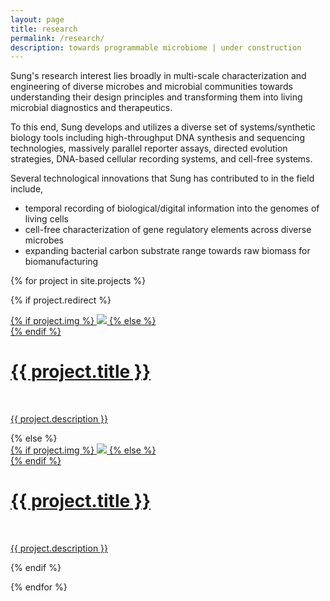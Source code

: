 ```yaml
---
layout: page
title: research
permalink: /research/
description: towards programmable microbiome | under construction
---
```


Sung's research interest lies broadly in multi-scale characterization and engineering of diverse microbes and microbial communities towards understanding their design principles and transforming them into living microbial diagnostics and therapeutics.

To this end, Sung develops and utilizes a diverse set of systems/synthetic biology tools including high-throughput DNA synthesis and sequencing technologies, massively parallel reporter assays, directed evolution strategies, DNA-based cellular recording systems, and cell-free systems.

Several technological innovations that Sung has contributed to in the field include,
* temporal recording of biological/digital information into the genomes of living cells
* cell-free characterization of gene regulatory elements across diverse microbes
* expanding bacterial carbon substrate range towards raw biomass for biomanufacturing

{% for project in site.projects %}

{% if project.redirect %}
<div class="project">
    <div class="thumbnail">
        <a href="{{ project.redirect }}" target="_blank">
        {% if project.img %}
        <img class="thumbnail" src="{{ project.img | prepend: site.baseurl | prepend: site.url }}"/>
        {% else %}
        <div class="thumbnail blankbox"></div>
        {% endif %}    
        <span>
            <h1>{{ project.title }}</h1>
            <br/>
            <p>{{ project.description }}</p>
        </span>
        </a>
    </div>
</div>
{% else %}

<div class="project ">
    <div class="thumbnail">
        <a href="{{ project.url | prepend: site.baseurl | prepend: site.url }}">
        {% if project.img %}
        <img class="thumbnail" src="{{ project.img | prepend: site.baseurl | prepend: site.url }}"/>
        {% else %}
        <div class="thumbnail blankbox"></div>
        {% endif %}    
        <span>
            <h1>{{ project.title }}</h1>
            <br/>
            <p>{{ project.description }}</p>
        </span>
        </a>
    </div>
</div>

{% endif %}

{% endfor %}
